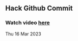 
 ## Hack Github Commit 
 ### Watch video <a href="https://www.youtube.com">here</a> 
 Thu 16 Mar 2023 
